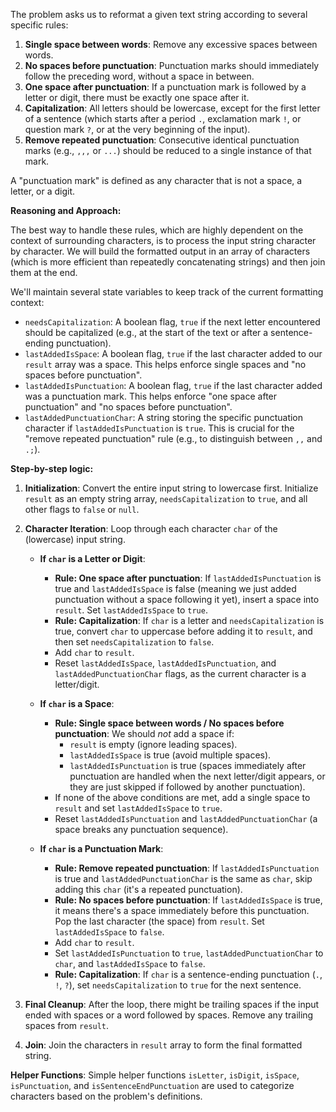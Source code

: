 The problem asks us to reformat a given text string according to several specific rules:
1.  **Single space between words**: Remove any excessive spaces between words.
2.  **No spaces before punctuation**: Punctuation marks should immediately follow the preceding word, without a space in between.
3.  **One space after punctuation**: If a punctuation mark is followed by a letter or digit, there must be exactly one space after it.
4.  **Capitalization**: All letters should be lowercase, except for the first letter of a sentence (which starts after a period `.`, exclamation mark `!`, or question mark `?`, or at the very beginning of the input).
5.  **Remove repeated punctuation**: Consecutive identical punctuation marks (e.g., `,,,` or `...`) should be reduced to a single instance of that mark.

A "punctuation mark" is defined as any character that is not a space, a letter, or a digit.

**Reasoning and Approach:**

The best way to handle these rules, which are highly dependent on the context of surrounding characters, is to process the input string character by character. We will build the formatted output in an array of characters (which is more efficient than repeatedly concatenating strings) and then join them at the end.

We'll maintain several state variables to keep track of the current formatting context:
*   `needsCapitalization`: A boolean flag, `true` if the next letter encountered should be capitalized (e.g., at the start of the text or after a sentence-ending punctuation).
*   `lastAddedIsSpace`: A boolean flag, `true` if the last character added to our `result` array was a space. This helps enforce single spaces and "no spaces before punctuation".
*   `lastAddedIsPunctuation`: A boolean flag, `true` if the last character added was a punctuation mark. This helps enforce "one space after punctuation" and "no spaces before punctuation".
*   `lastAddedPunctuationChar`: A string storing the specific punctuation character if `lastAddedIsPunctuation` is `true`. This is crucial for the "remove repeated punctuation" rule (e.g., to distinguish between `,,` and `.;`).

**Step-by-step logic:**

1.  **Initialization**: Convert the entire input string to lowercase first. Initialize `result` as an empty string array, `needsCapitalization` to `true`, and all other flags to `false` or `null`.

2.  **Character Iteration**: Loop through each character `char` of the (lowercase) input string.

    *   **If `char` is a Letter or Digit**:
        *   **Rule: One space after punctuation**: If `lastAddedIsPunctuation` is true and `lastAddedIsSpace` is false (meaning we just added punctuation without a space following it yet), insert a space into `result`. Set `lastAddedIsSpace` to `true`.
        *   **Rule: Capitalization**: If `char` is a letter and `needsCapitalization` is true, convert `char` to uppercase before adding it to `result`, and then set `needsCapitalization` to `false`.
        *   Add `char` to `result`.
        *   Reset `lastAddedIsSpace`, `lastAddedIsPunctuation`, and `lastAddedPunctuationChar` flags, as the current character is a letter/digit.

    *   **If `char` is a Space**:
        *   **Rule: Single space between words / No spaces before punctuation**: We should *not* add a space if:
            *   `result` is empty (ignore leading spaces).
            *   `lastAddedIsSpace` is true (avoid multiple spaces).
            *   `lastAddedIsPunctuation` is true (spaces immediately after punctuation are handled when the next letter/digit appears, or they are just skipped if followed by another punctuation).
        *   If none of the above conditions are met, add a single space to `result` and set `lastAddedIsSpace` to `true`.
        *   Reset `lastAddedIsPunctuation` and `lastAddedPunctuationChar` (a space breaks any punctuation sequence).

    *   **If `char` is a Punctuation Mark**:
        *   **Rule: Remove repeated punctuation**: If `lastAddedIsPunctuation` is true and `lastAddedPunctuationChar` is the same as `char`, skip adding this `char` (it's a repeated punctuation).
        *   **Rule: No spaces before punctuation**: If `lastAddedIsSpace` is true, it means there's a space immediately before this punctuation. Pop the last character (the space) from `result`. Set `lastAddedIsSpace` to `false`.
        *   Add `char` to `result`.
        *   Set `lastAddedIsPunctuation` to `true`, `lastAddedPunctuationChar` to `char`, and `lastAddedIsSpace` to `false`.
        *   **Rule: Capitalization**: If `char` is a sentence-ending punctuation (`.`, `!`, `?`), set `needsCapitalization` to `true` for the next sentence.

3.  **Final Cleanup**: After the loop, there might be trailing spaces if the input ended with spaces or a word followed by spaces. Remove any trailing spaces from `result`.

4.  **Join**: Join the characters in `result` array to form the final formatted string.

**Helper Functions**:
Simple helper functions `isLetter`, `isDigit`, `isSpace`, `isPunctuation`, and `isSentenceEndPunctuation` are used to categorize characters based on the problem's definitions.
